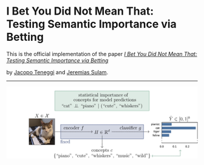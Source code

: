 # I Bet You Did Not Mean That:<br/>Testing Semantic Importance via Betting

This is the official implementation of the paper [*I Bet You Did Not Mean That: Testing Semantic Importance via Betting*](https://arxiv.org/abs/2405.19146)

by [Jacopo Teneggi](https://jacopoteneggi.github.io) and [Jeremias Sulam](https://sites.google.com/view/jsulam).

---

![A pictorial representation of the problem setup](assets/setup_notitle.jpg)

